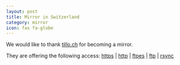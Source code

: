 ```yaml
---
layout: post
title: Mirror in Switzerland
category: mirror
icon: fas fa-globe
---
```


We would like to thank [tillo.ch](https://mirror.tillo.ch) for becoming a mirror.

They are offering the following access: [https](https://mirror.tillo.ch/ftp/blackarch/) | [http](http://mirror.tillo.ch/ftp/blackarch/) | [ftpes](ftpes://mirror.tillo.ch/blackarch/) | [ftp](ftp://mirror.tillo.ch/blackarch/) | [rsync](rsync://mirror.tillo.ch/blackarch/)
